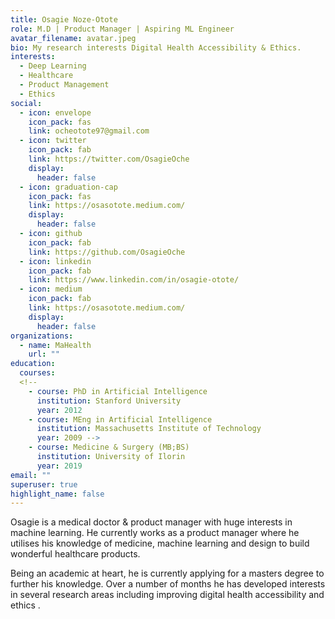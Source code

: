 ```yaml
---
title: Osagie Noze-Otote
role: M.D | Product Manager | Aspiring ML Engineer
avatar_filename: avatar.jpeg
bio: My research interests Digital Health Accessibility & Ethics.
interests:
  - Deep Learning
  - Healthcare
  - Product Management
  - Ethics
social:
  - icon: envelope
    icon_pack: fas
    link: ocheotote97@gmail.com
  - icon: twitter
    icon_pack: fab
    link: https://twitter.com/OsagieOche
    display:
      header: false
  - icon: graduation-cap
    icon_pack: fas
    link: https://osasotote.medium.com/
    display:
      header: false
  - icon: github
    icon_pack: fab
    link: https://github.com/OsagieOche
  - icon: linkedin
    icon_pack: fab
    link: https://www.linkedin.com/in/osagie-otote/
  - icon: medium
    icon_pack: fab
    link: https://osasotote.medium.com/
    display:
      header: false
organizations:
  - name: MaHealth
    url: ""
education:
  courses:
  <!--
    - course: PhD in Artificial Intelligence
      institution: Stanford University
      year: 2012 
    - course: MEng in Artificial Intelligence
      institution: Massachusetts Institute of Technology
      year: 2009 -->
    - course: Medicine & Surgery (MB;BS)
      institution: University of Ilorin
      year: 2019
email: ""
superuser: true
highlight_name: false
---
```

Osagie is a medical doctor & product manager with huge interests in machine learning. He currently works as a product manager where he utilises his knowledge of medicine, machine learning and design to build wonderful healthcare products.

Being an academic at heart, he is currently applying for a masters degree to further his knowledge. Over a number of months he has developed interests in several research areas including improving digital health accessibility and ethics .

<!-- {{< icon name="download" pack="fas" >}} Download my {{< staticref "https://docs.google.com/document/d/1MncxZLJI5s1k-Y4G7_Ii06Ft0SY4rBdywrNy8u6J-bY/edit" "newtab" >}}resumé{{< /staticref >}}. -->
